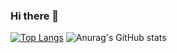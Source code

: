 ### Hi there 👋

[![Top Langs](https://github-readme-stats.vercel.app/api/top-langs/?username=NullLoky&layout=compact)](https://github.com/NullLoky/github-readme-stats)
![Anurag's GitHub stats](https://github-readme-stats.vercel.app/api?username=NullLoky&show_icons=true&theme=merko)
